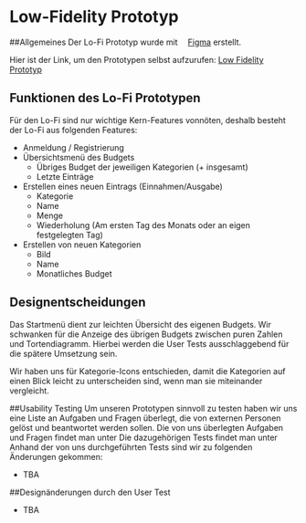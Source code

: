 # Low-Fidelity Prototyp

##Allgemeines
Der Lo-Fi Prototyp wurde mit <a href="https://www.figma.com/"><img src="https://upload.wikimedia.org/wikipedia/commons/3/33/Figma-logo.svg" height="10" width="10" ></a> [Figma](https://www.figma.com/ "Figma's Homepage") erstellt.

Hier ist der Link, um den Prototypen selbst aufzurufen: [Low Fidelity Prototyp](https://www.figma.com/proto/FgMPlzpcNq7p4y9uxPL896/Budget-Binder-Lofi?node-id=1%3A122&scaling=scale-down&page-id=0%3A1&starting-point-node-id=1%3A122&hide-ui=1 "Low Fidelity Prototyp")

## Funktionen des Lo-Fi Prototypen
Für den Lo-Fi sind nur wichtige Kern-Features vonnöten, deshalb besteht der Lo-Fi aus folgenden
Features:
- Anmeldung / Registrierung
- Übersichtsmenü des Budgets
  - Übriges Budget der jeweiligen Kategorien (+ insgesamt)
  - Letzte Einträge 
- Erstellen eines neuen Eintrags (Einnahmen/Ausgabe)
  - Kategorie
  - Name
  - Menge
  - Wiederholung (Am ersten Tag des Monats oder an eigen festgelegten Tag)
- Erstellen von neuen Kategorien
  - Bild
  - Name
  - Monatliches Budget

## Designentscheidungen
Das Startmenü dient zur leichten Übersicht des eigenen Budgets. Wir schwanken für die Anzeige des übrigen Budgets zwischen puren Zahlen und Tortendiagramm. Hierbei werden die User Tests ausschlaggebend für die spätere Umsetzung sein.

Wir haben uns für Kategorie-Icons entschieden, damit die Kategorien auf einen Blick leicht zu unterscheiden sind, wenn man sie miteinander vergleicht.


##Usability Testing 
Um unseren Prototypen sinnvoll zu testen haben wir uns eine Liste an Aufgaben und Fragen überlegt, die von externen Personen gelöst und beantwortet werden sollen. Die von uns überlegten Aufgaben und Fragen findet man unter Die dazugehörigen Tests findet man unter Anhand der von uns durchgeführten Tests sind wir zu folgenden Änderungen gekommen: 
- TBA

##Designänderungen durch den User Test
- TBA
